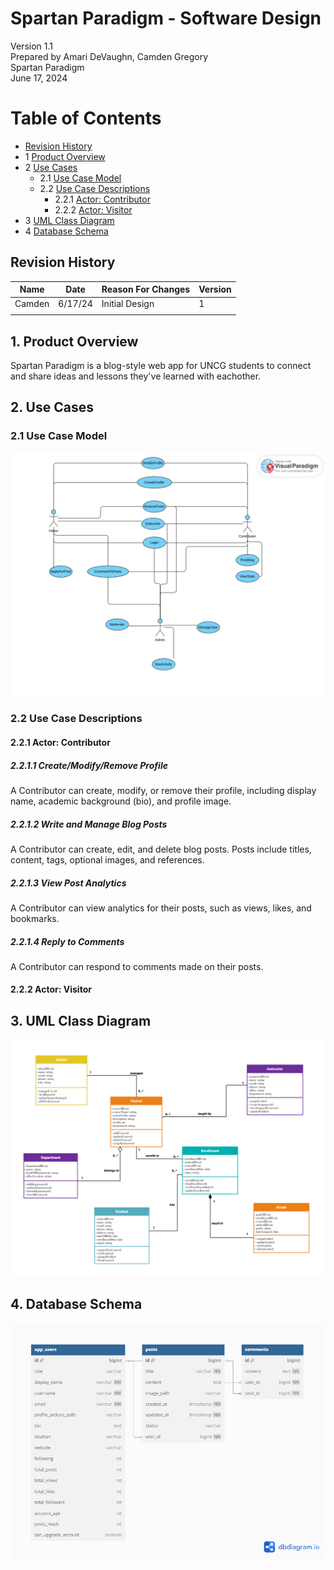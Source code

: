 # Spartan Paradigm - Software Design 

Version 1.1  
Prepared by Amari DeVaughn, Camden Gregory\
Spartan Paradigm\
June 17, 2024

Table of Contents
=================
* [Revision History](#revision-history)
* 1 [Product Overview](#1-product-overview)
* 2 [Use Cases](#2-use-cases)
  * 2.1 [Use Case Model](#21-use-case-model)
  * 2.2 [Use Case Descriptions](#22-use-case-descriptions)
    * 2.2.1 [Actor: Contributor](#221-actor-contributor)
    * 2.2.2 [Actor: Visitor](#222-actor-visitor)
* 3 [UML Class Diagram](#3-uml-class-diagram)
* 4 [Database Schema](#4-database-schema)

## Revision History
| Name | Date    | Reason For Changes  | Version   |
| ---- | ------- | ------------------- | --------- |
|Camden| 6/17/24 | Initial Design      |    1      |
|      |         |                     |           |

## 1. Product Overview
Spartan Paradigm is a blog-style web app for UNCG students to connect and share ideas and lessons they've learned with eachother.

## 2. Use Cases
### 2.1 Use Case Model
![Use Case Model](https://github.com/amarixdev/su25_team8/blob/main/ObjectOrientedDesign/UserCases_su25_team8-1.png)

### 2.2 Use Case Descriptions

#### 2.2.1 Actor: Contributor
##### 2.2.1.1 Create/Modify/Remove Profile
A Contributor can create, modify, or remove their profile, including display name, academic background (bio), and profile image.
##### 2.2.1.2 Write and Manage Blog Posts
A Contributor can create, edit, and delete blog posts. Posts include titles, content, tags, optional images, and references.
##### 2.2.1.3 View Post Analytics
A Contributor can view analytics for their posts, such as views, likes, and bookmarks.
##### 2.2.1.4 Reply to Comments
A Contributor can respond to comments made on their posts.

#### 2.2.2 Actor: Visitor

## 3. UML Class Diagram
![UML Class Diagram](https://github.com/uncg-csc340/su25-team0/blob/main/object-oriented-design/class-diagram.png)
## 4. Database Schema
![Database Schema Diagram](https://github.com/amarixdev/su25_team8/blob/main/ObjectOrientedDesign/SpartanParadigmDBSchema%20(1).png)

